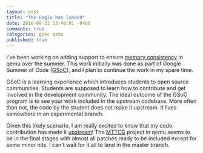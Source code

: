 ```yaml
---
layout: post
title: "The Eagle has landed"
date: 2016-09-22 13:48:01 -0400
comments: true
categories: gsoc qemu
published: true
---
```


I've been working on adding support to ensure
[memory consistency](https://summerofcode.withgoogle.com/projects/#4952417305100288)
in qemu over the summer. This work initially was done as part of Google
Summer of Code ([GSoC](http://summerofcode.withgoogle.com/)), and I plan to
continue the work in my spare time.

GSoC is a learning experience which introduces students to open source
communities. Students are supposed to learn how to contribute and get involved
in the development community. The ideal outcome of the GSoC program is to see
your work included in the upstream codebase. More often than not, the code by
the student does not make it upstream. It lives somewhere in an experimental
branch.

Given this likely scenario, I am really excited to know that my code
contribution has made it
[upstream](https://www.mail-archive.com/qemu-devel@nongnu.org/msg397935.html)!
The [MTTCG](http://wiki.qemu.org/Features/tcg-multithread) project in qemu
seems to be in the final stages with almost all patches ready to be included
except for some minor nits. I can't wait for it all to land in the master
branch.
